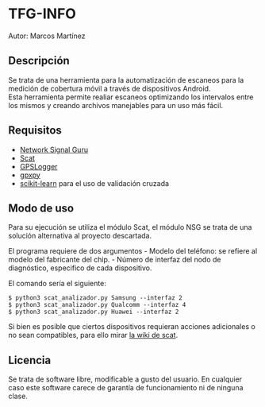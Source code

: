 # TFG-INFO

Autor: Marcos Martínez 

## Descripción
Se trata de una herramienta para la automatización de escaneos para la medición de cobertura móvil 
a través de dispositivos Android.  
Esta herramienta permite realiar escaneos optimizando los intervalos entre los mismos 
y creando archivos manejables para un uso más fácil.

## Requisitos 
- [Network Signal Guru](https://www.qtrun.com/en/?page_id=34)
- [Scat](https://github.com/fgsect/scat)
- [GPSLogger](https://github.com/mendhak/gpslogger/tree/master)
- [gpxpy](https://pypi.org/project/gpxpy/)
- [scikit-learn](https://scikit-learn.org/stable/) para el uso de validación cruzada

## Modo de uso

Para su ejecución se utiliza el módulo Scat, 
el módulo NSG se trata de una solución alternativa al proyecto descartada.

El programa requiere de dos argumentos 
    - Modelo del teléfono: se refiere al modelo del fabricante del chip.
    - Número de interfaz del nodo de diagnóstico, especifico de cada dispositivo.

El comando sería el siguiente:
```
$ python3 scat_analizador.py Samsung --interfaz 2
$ python3 scat_analizador.py Qualcomm --interfaz 4
$ python3 scat_analizador.py Huawei --interfaz 2
```
 Si bien es posible que ciertos dispositivos requieran acciones adicionales o no sean compatibles,
 para ello mirar [la wiki de scat](https://github.com/fgsect/scat/wiki).

## Licencia 
Se trata de software libre, modificable a gusto del usuario.
En cualquier caso este software carece de garantía de funcionamiento ni de ninguna clase.


